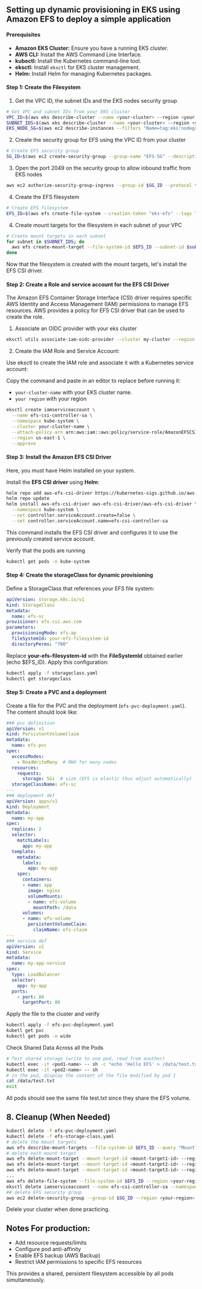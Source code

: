 ## Setting up dynamic provisioning in EKS using Amazon EFS to deploy a simple application


#### Prerequisites

- **Amazon EKS Cluster:** Ensure you have a running EKS cluster.
- **AWS CLI:** Install the AWS Command Line Interface.
- **kubectl:** Install the Kubernetes command-line tool.
- **eksctl:** Install `eksctl` for EKS cluster management.
- **Helm:** Install Helm for managing Kubernetes packages.

#### Step 1: Create the Filesystem
1. Get the VPC ID, the subnet IDs and the EKS nodes security group

```bash
# Get VPC and subnet IDs from your EKS cluster
VPC_ID=$(aws eks describe-cluster --name <your-cluster> --region <your region> --query "cluster.resourcesVpcConfig.vpcId" --output text)
SUBNET_IDS=$(aws eks describe-cluster --name <your-cluster> --region <your region> --query "cluster.resourcesVpcConfig.subnetIds" --output text | tr '\t' '\n')
EKS_NODE_SG=$(aws ec2 describe-instances --filters "Name=tag:eks:nodegroup-name,Values=<your-node-group-name>" --query "Reservations[*].Instances[*].SecurityGroups[*].GroupId" --output text --region <your region>)
```
2. Create the security group for EFS using the VPC ID from your cluster

```bash
# Create EFS security group
SG_ID=$(aws ec2 create-security-group --group-name "EFS-SG" --description "EFS for EKS" --vpc-id $VPC_ID --query "GroupId" --output text --region <your region>)
```
3. Open the port 2049 on the security group to allow inbound traffic from EKS nodes

```bash
aws ec2 authorize-security-group-ingress --group-id $SG_ID --protocol tcp --port 2049 --source-group $EKS_NODE_SG --region <your region>
```
4. Create the EFS filesystem 
```bash
# Create EFS filesystem
EFS_ID=$(aws efs create-file-system --creation-token "eks-efs" --tags "Key=Name,Value=EKS-EFS" --output text --query "FileSystemId")
```
4. Create mount targets for the filesystem in each subnet of your VPC
```bash
# Create mount targets in each subnet
for subnet in $SUBNET_IDS; do
  aws efs create-mount-target --file-system-id $EFS_ID --subnet-id $subnet --security-groups $SG_ID --region us-east-1
done
```
Now that the filesystem is created with the mount targets, let's install the EFS CSI driver.

#### Step 2: Create a Role  and service account for the EFS CSI Driver
The Amazon EFS Container Storage Interface (CSI) driver requires specific AWS Identity and Access Management (IAM) permissions to manage EFS resources. AWS provides a policy for EFS CSI driver that can be used to create the role.

1. Associate an OIDC provider with your eks cluster

```bash
eksctl utils associate-iam-oidc-provider --cluster my-cluster --region us-east-1 --approve
```
2. Create the IAM Role and Service Account:

Use eksctl to create the IAM role and associate it with a Kubernetes service account:

Copy the command and paste in an editor to replace before running it:

- ``your-cluster-name`` with your EKS cluster name.
- ``your region`` with your region 

```bash
eksctl create iamserviceaccount \
  --name efs-csi-controller-sa \
  --namespace kube-system \
  --cluster your-cluster-name \
  --attach-policy-arn arn:aws:iam::aws:policy/service-role/AmazonEFSCSIDriverPolicy \
  --region us-east-1 \
  --approve
```

#### Step 3: Install the Amazon EFS CSI Driver
Here, you must have Helm installed on your system.

Install the **EFS CSI driver** using **Helm**:

```bash
helm repo add aws-efs-csi-driver https://kubernetes-sigs.github.io/aws-efs-csi-driver/
helm repo update
helm install aws-efs-csi-driver aws-efs-csi-driver/aws-efs-csi-driver \
  --namespace kube-system \
  --set controller.serviceAccount.create=false \
  --set controller.serviceAccount.name=efs-csi-controller-sa
```
This command installs the EFS CSI driver and configures it to use the previously created service account.

Verify that the pods are running
```bash
kubectl get pods -n kube-system
```

#### Step 4: Create the storageClass for dynamic provisioning

Define a StorageClass that references your EFS file system:
```yaml
apiVersion: storage.k8s.io/v1
kind: StorageClass
metadata:
  name: efs-sc
provisioner: efs.csi.aws.com
parameters:
  provisioningMode: efs-ap
  fileSystemId: your-efs-filesystem-id
  directoryPerms: "700"
```

Replace **your-efs-filesystem-id** with the **FileSystemId** obtained earlier (echo $EFS_ID). Apply this configuration:

```bash
kubectl apply -f storageclass.yaml
kubectl get storageclass
```
#### Step 5: Create a PVC and a deployment 

Create a file for the PVC and the deployment (`efs-pvc-deployment.yaml`). The content should look like:

```yaml
### pvc definition
apiVersion: v1
kind: PersistentVolumeClaim
metadata:
  name: efs-pvc
spec:
  accessModes:
    - ReadWriteMany  # RWX for many nodes
  resources:
    requests:
      storage: 5Gi  # size (EFS is elastic thus adjust automatically)
  storageClassName: efs-sc
---
### deployment def
apiVersion: apps/v1
kind: Deployment
metadata:
  name: my-app
spec:
  replicas: 2
  selector:
    matchLabels:
      app: my-app
  template:
    metadata:
      labels:
        app: my-app
    spec:
      containers:
      - name: app
        image: nginx
        volumeMounts:
        - name: efs-volume
          mountPath: /data
      volumes:
      - name: efs-volume
        persistentVolumeClaim:
          claimName: efs-claim
---
### service def
apiVersion: v1
kind: Service
metadata:
  name: my-app-service
spec:
  type: LoadBalancer
  selector:
    app: my-app
  ports:
    - port: 80
      targetPort: 80
```
Apply the file to the cluster and verify

```bash
kubectl apply -f efs-pvc-deployment.yaml
kubetl get pvc
kubectl get pods -o wide
```
Check Shared Data Across all the Pods

```bash
# Test shared storage (write to one pod, read from another)
kubectl exec -it <pod1-name> -- sh -c "echo 'Hello EFS' > /data/test.txt"
kubectl exec -it <pod2-name> -- sh
# in the pod, display the content of the file modified by pod 1
cat /data/test.txt
exit
```
All pods should see the same file test.txt since they share the EFS volume.

## 8. Cleanup (When Needed)
```bash
kubectl delete -f efs-pvc-deployment.yaml
kubectl delete -f efs-storage-class.yaml
# delete the mount targets
aws efs describe-mount-targets --file-system-id $EFS_ID --query "MountTargets[*].MountTargetId" --output table --region <your-region>
# delete each mount target
aws efs delete-mount-target --mount-target-id <mount-target1-id> --region <your-region>
aws efs delete-mount-target --mount-target-id <mount-target2-id> --region <your-region>
aws efs delete-mount-target --mount-target-id <mount-target3-id> --region <your-region>
...
aws efs delete-file-system --file-system-id $EFS_ID --region <your-region>
eksctl delete iamserviceaccount --name efs-csi-controller-sa --namespace kube-system --cluster your-cluster-name --region <your-region>
## delete EFS security group
aws ec2 delete-security-group --group-id $SG_ID --region <your-region>
```
Delele your cluster when done practicing.

## Notes For production:

- Add resource requests/limits
- Configure pod anti-affinity
- Enable EFS backup (AWS Backup)
- Restrict IAM permissions to specific EFS resources

This provides a shared, persistent filesystem accessible by all pods simultaneously.
